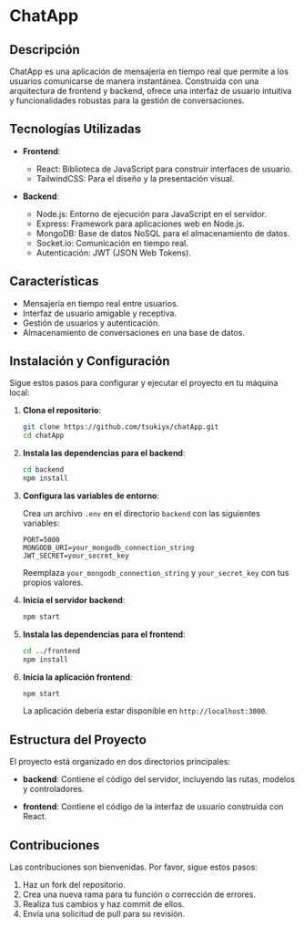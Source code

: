 # ChatApp

## Descripción

ChatApp es una aplicación de mensajería en tiempo real que permite a los usuarios comunicarse de manera instantánea. Construida con una arquitectura de frontend y backend, ofrece una interfaz de usuario intuitiva y funcionalidades robustas para la gestión de conversaciones.

## Tecnologías Utilizadas

- **Frontend**:
  - React: Biblioteca de JavaScript para construir interfaces de usuario.
  - TailwindCSS: Para el diseño y la presentación visual.

- **Backend**:
  - Node.js: Entorno de ejecución para JavaScript en el servidor.
  - Express: Framework para aplicaciones web en Node.js.
  - MongoDB: Base de datos NoSQL para el almacenamiento de datos.
  - Socket.io: Comunicación en tiempo real.
  - Autenticación: JWT (JSON Web Tokens).


## Características

- Mensajería en tiempo real entre usuarios.
- Interfaz de usuario amigable y receptiva.
- Gestión de usuarios y autenticación.
- Almacenamiento de conversaciones en una base de datos.

## Instalación y Configuración

Sigue estos pasos para configurar y ejecutar el proyecto en tu máquina local:

1. **Clona el repositorio**:

   ```bash
   git clone https://github.com/tsukiyx/chatApp.git
   cd chatApp
   ```

2. **Instala las dependencias para el backend**:

   ```bash
   cd backend
   npm install
   ```

3. **Configura las variables de entorno**:

   Crea un archivo `.env` en el directorio `backend` con las siguientes variables:

   ```env
   PORT=5000
   MONGODB_URI=your_mongodb_connection_string
   JWT_SECRET=your_secret_key
   ```

   Reemplaza `your_mongodb_connection_string` y `your_secret_key` con tus propios valores.

4. **Inicia el servidor backend**:

   ```bash
   npm start
   ```

5. **Instala las dependencias para el frontend**:

   ```bash
   cd ../frontend
   npm install
   ```

6. **Inicia la aplicación frontend**:

   ```bash
   npm start
   ```

   La aplicación debería estar disponible en `http://localhost:3000`.

## Estructura del Proyecto

El proyecto está organizado en dos directorios principales:

- **backend**: Contiene el código del servidor, incluyendo las rutas, modelos y controladores.

- **frontend**: Contiene el código de la interfaz de usuario construida con React.

## Contribuciones

Las contribuciones son bienvenidas. Por favor, sigue estos pasos:

1. Haz un fork del repositorio.
2. Crea una nueva rama para tu función o corrección de errores.
3. Realiza tus cambios y haz commit de ellos.
4. Envía una solicitud de pull para su revisión.
